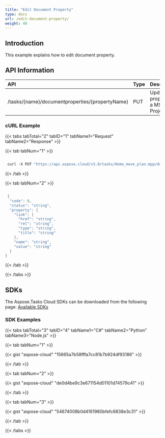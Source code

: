 ```yaml
---
title: "Edit Document Property"
type: docs
url: /edit-document-property/
weight: 40
---
```


## **Introduction**
This example explains how to edit document property. 
## **API Information**

|**API**|**Type**|**Description**|**Resource Link**|
| :- | :- | :- | :- |
|/tasks/{name}/documentproperties/{propertyName}|PUT|Update a property in a MS Project File|[PutDocumentProperty](https://apireference.aspose.cloud/tasks/#/TasksDocumentProperties/PutDocumentProperty)|
### **cURL Example**
{{< tabs tabTotal="2" tabID="1" tabName1="Request" tabName2="Response" >}}

{{< tab tabNum="1" >}}

```java

 curl -X PUT "https://api.aspose.cloud/v3.0/tasks/Home_move_plan.mpp/documentproperties/Title" -H "accept: application/json" -H "Content-Type: application/json" -H "x-aspose-client: Containerize.Swagger" -d "{ \"link\": { \"href\": \"string\", \"rel\": \"string\", \"type\": \"string\", \"title\": \"string\" }, \"name\": \"string\", \"value\": \"string\"}"

```

{{< /tab >}}

{{< tab tabNum="2" >}}

```java

 {
  "code": 0,
  "status": "string",
  "property": {
    "link": {
      "href": "string",
      "rel": "string",
      "type": "string",
      "title": "string"
    },
    "name": "string",
    "value": "string"
  }
}

```

{{< /tab >}}

{{< /tabs >}}
## **SDKs**
The Aspose.Tasks Cloud SDKs can be downloaded from the following page: [Available SDKs](/available-sdks/)
### **SDK Examples**
{{< tabs tabTotal="3" tabID="4" tabName1="C#" tabName2="Python" tabName3="Node.js" >}}

{{< tab tabNum="1" >}}

{{< gist "aspose-cloud" "15665a7b58fffa7cc81b7b924df93186" >}}

{{< /tab >}}

{{< tab tabNum="2" >}}

{{< gist "aspose-cloud" "de0d4be9c3e671154d01101d74579c41" >}}

{{< /tab >}}

{{< tab tabNum="3" >}}

{{< gist "aspose-cloud" "54674008b0d4161980bfefc6838e3c31" >}}

{{< /tab >}}

{{< /tabs >}}
